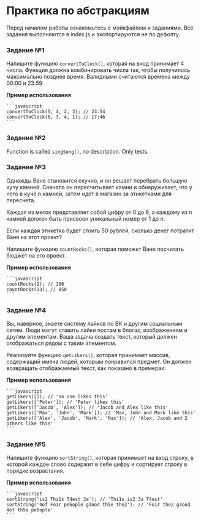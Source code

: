 # Практика по абстракциям

Перед началом работы ознакомьтесь с мэйкфайлом и заданиями.
Все задания выполняются в index.js и экспортируются не по дефолту.

### Задание №1

Напишите функцию `convertToClock()`, которая на вход принимает 4 числа. Функция должна комбинировать числа так, чтобы получилось максимально позднее время. Валидными считаются времена между 00:00 и 23:59

**Пример использования**

    ```javascript
    convertToClock(5, 4, 2, 3); // 23:54
    convertToClock(6, 7, 4, 1); // 17:46
    ```

### Задание №2

Function is called `singSong()`, no description. Only tests.

### Задание №3

Однажды Ване становится скучно, и он решает перебрать большую кучу камней. Сначала он пересчитывает камни и обнаруживает, что у него в куче n камней, затем идет в магазин за этикетками для пересчета.

Каждая из меток представляет собой цифру от 0 до 9, а каждому из n камней должен быть присвоен уникальный номер от 1 до n.

Если каждая этикетка будет стоить 50 рублей, сколько денег потратит Ваня на этот проект?

Напишите функцию `countRocks()`, которая поможет Ване посчитать бюджет на его проект.

**Пример использования**

    ```javascript
    countRocks(2); // 100
    countRocks(13); // 850
    ```

### Задание №4

Вы, наверное, знаете систему лайков по ВК и другим социальным сетям. Люди могут ставить лайки постам в блогах, изображениям и другим элементам. Ваша задача создать текст, который должен отображаться рядом с таким элементом.

Реализуйте функцию `getLikers()`, которая принимает массив, содержащий имена людей, которым понравился предмет. Он должен возвращать отображаемый текст, как показано в примерах:

**Пример использования**

    ```javascript
    getLikers([]); // 'no one likes this'
    getLikers(['Peter']); // 'Peter likes this'
    getLikers(['Jacob', 'Alex']); // 'Jacob and Alex like this'
    getLikers(['Max', 'John', 'Mark']); // 'Max, John and Mark like this'
    getLikers(['Alex', 'Jacob', 'Mark', 'Max']); // 'Alex, Jacob and 2 others like this'
    ```

### Задание №5

Напишите функцию `sortString()`, которая принимает на вход строку, в которой каждое слово содержит в себе цифру и сортирует строку в порядке возрастания.

**Пример использования**

    ```javascript
    sortString('is2 Thi1s T4est 3a'); // 'Thi1s is2 3a T4est'
    sortString('4of Fo1r pe6ople g3ood th5e the2'); // 'Fo1r the2 g3ood 4of th5e pe6ople'
    ```
